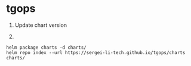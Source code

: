 # tgops
1. Update chart version

2. 
```
helm package charts -d charts/
helm repo index --url https://sergei-li-tech.github.io/tgops/charts charts/
```